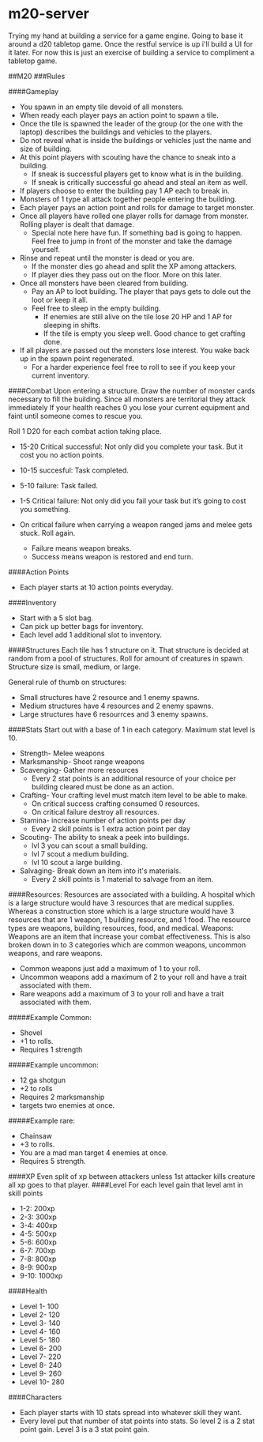 # m20-server
Trying my hand at building a service for a game engine. Going to base it around a d20 tabletop game. Once the restful service is up i'll build a UI for it later. For now this is just an exercise of building a service to compliment a tabletop game.

##M20
###Rules

####Gameplay
* You spawn in an empty tile devoid of all monsters.
* When ready each player pays an action point to spawn a tile. 
* Once the tile is spawned the leader of the group (or the one with the laptop) describes the buildings and vehicles to the players. 
* Do not reveal what is inside the buildings or vehicles just the name and size of building. 
* At this point players with scouting have the chance to sneak into a building.
    * If sneak is successful players get to know what is in the building. 
    * If sneak is critically successful go ahead and steal an item as well.
* If players choose to enter the building pay 1 AP each to break in. 
* Monsters of 1 type all attack together people entering the building. 
* Each player pays an action point and rolls for damage to target monster. 
* Once all players have rolled one player rolls for damage from monster. Rolling player is dealt that damage. 
    * Special note here have fun. If something bad is going to happen. Feel free to jump in front of the monster and take the damage yourself.
* Rinse and repeat until the monster is dead or you are. 
    * If the monster dies go ahead and split the XP among attackers.
    * If player dies they pass out on the floor. More on this later. 
* Once all monsters have been cleared from building.
    * Pay an AP to loot building. The player that pays gets to dole out the loot or keep it all.
    * Feel free to sleep in the empty building.
        * If enemies are still alive on the tile lose 20 HP and 1 AP for sleeping in shifts. 
        * If the tile is empty you sleep well. Good chance to get crafting done. 
* If all players are passed out the monsters lose interest. You wake back up in the spawn point regenerated. 
    * For a harder experience feel free to roll to see if you keep your current inventory. 

####Combat
Upon entering a structure. Draw the number of monster cards necessary to fill the building. Since all monsters are territorial they attack immediately
If your health reaches 0 you lose your current equipment and faint until someone comes to rescue you.

Roll 1 D20 for each combat action taking place.
* 15-20 Critical successful: Not only did you complete your task. But it cost you no action points.
* 10-15 succesful: Task completed.
* 5-10 failure: Task failed.
* 1-5 Critical failure: Not only did you fail your task but it’s going to cost you something.

* On critical failure when carrying a weapon ranged jams and melee gets stuck. Roll again. 
    * Failure means weapon breaks. 
    * Success means weapon is restored and end turn.

####Action Points
* Each player starts at 10 action points everyday.

####Inventory
* Start with a 5 slot bag.
* Can  pick up better bags for inventory.
* Each level add 1 additional slot to inventory.
 
####Structures
Each tile has 1 structure on it.
That structure is decided at random from a pool of structures. Roll for amount of creatures in spawn.
Structure size is small, medium, or large.

General rule of thumb on structures: 
* Small structures have 2 resource and 1 enemy spawns.
* Medium structures have 4 resources and 2 enemy spawns.
* Large structures have 6 resourrces and 3 enemy spawns.

####Stats
Start out with a base of 1 in each category.
Maximum stat level is 10. 

* Strength- Melee weapons
* Marksmanship- Shoot range weapons
* Scavenging- Gather more resources
	* Every 2 stat points is an additional resource of your choice per building cleared must be done as an action.
* Crafting- Your crafting level must match item level to be able to make. 
    * On critical success crafting consumed 0 resources. 
    * On critical failure destroy all resources. 
* Stamina- increase number of action points per day
	* Every 2 skill points is 1 extra action point per day
* Scouting- The ability to sneak a peek into buildings.
    * lvl 3 you can scout a small building.
    * lvl 7 scout a medium building. 
    * lvl 10 scout a large building.
* Salvaging- Break down an item into it's materials. 
    * Every 2 skill points is 1 material to salvage from an item. 
    
####Resources:
Resources are associated with a building. A hospital which is a large structure would have 3 resources that are medical supplies. Whereas a construction store which is a large structure would have 3 resources that are 1 weapon, 1 building resource, and 1 food.
The resource types are weapons, building resources, food, and medical.
Weapons:
Weapons are an item that increase your combat effectiveness. This is also broken down in to 3 categories which are common weapons, uncommon weapons, and rare weapons.
* Common weapons just add a maximum of 1 to your roll.
* Uncommon weapons add a maximum of 2 to your roll and have a trait associated with them.
* Rare weapons add a maximum of 3 to your roll and have a trait associated with them.

#####Example Common:
* Shovel
* +1 to rolls.
* Requires 1 strength

#####Example uncommon:
* 12 ga shotgun
* +2 to rolls
* Requires 2 marksmanship
* targets two enemies at once.

#####Example rare:
* Chainsaw
* +3 to rolls.
* You are a mad man target 4 enemies at once.
* Requires 5 strength.

####XP
Even split of xp between attackers unless 1st attacker kills creature all xp goes to that player.
####Level
For each level gain that level amt in skill points
* 1-2: 200xp
* 2-3: 300xp
* 3-4: 400xp
* 4-5: 500xp
* 5-6: 600xp
* 6-7: 700xp
* 7-8: 800xp
* 8-9: 900xp
* 9-10: 1000xp

####Health
* Level 1- 100
* Level 2- 120
* Level 3- 140
* Level 4- 160
* Level 5- 180
* Level 6- 200
* Level 7- 220
* Level 8- 240
* Level 9- 260
* Level 10- 280

####Characters
* Each player starts with 10 stats spread into whatever skill they want.
* Every level put that number of stat points into stats. So level 2 is a 2 stat point gain. Level 3 is a 3 stat point gain. 